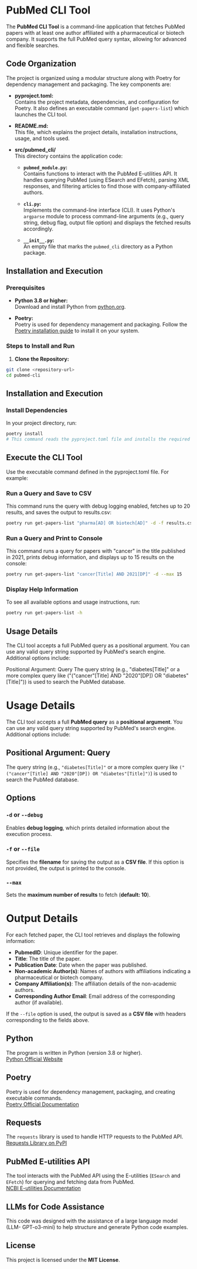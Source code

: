 # PubMed CLI Tool

The **PubMed CLI Tool** is a command-line application that fetches PubMed papers with at least one author affiliated with a pharmaceutical or biotech company. It supports the full PubMed query syntax, allowing for advanced and flexible searches.

## Code Organization

The project is organized using a modular structure along with Poetry for dependency management and packaging. The key components are:

- **pyproject.toml:**  
  Contains the project metadata, dependencies, and configuration for Poetry. It also defines an executable command (`get-papers-list`) which launches the CLI tool.

- **README.md:**  
  This file, which explains the project details, installation instructions, usage, and tools used.

- **src/pubmed_cli/**  
  This directory contains the application code:
  - **`pubmed_module.py`:**  
    Contains functions to interact with the PubMed E-utilities API. It handles querying PubMed (using ESearch and EFetch), parsing XML responses, and filtering articles to find those with company-affiliated authors.
  
  - **`cli.py`:**  
    Implements the command-line interface (CLI). It uses Python's `argparse` module to process command-line arguments (e.g., query string, debug flag, output file option) and displays the fetched results accordingly.

  - **`__init__.py`:**  
    An empty file that marks the `pubmed_cli` directory as a Python package.

## Installation and Execution

### Prerequisites

- **Python 3.8 or higher:**  
  Download and install Python from [python.org](https://www.python.org/).

- **Poetry:**  
  Poetry is used for dependency management and packaging. Follow the [Poetry installation guide](https://python-poetry.org/docs/#installation) to install it on your system.

### Steps to Install and Run

1. **Clone the Repository:**

```bash
git clone <repository-url>
cd pubmed-cli
```

## Installation and Execution

### Install Dependencies

In your project directory, run:

```bash
poetry install
# This command reads the pyproject.toml file and installs the required dependencies (e.g., requests).
```

## Execute the CLI Tool
Use the executable command defined in the pyproject.toml file. For example:

### Run a Query and Save to CSV
This command runs the query with debug logging enabled, fetches up to 20 results, and saves the output to results.csv:

```bash
poetry run get-papers-list "pharma[AD] OR biotech[AD]" -d -f results.csv --max 20
```

### Run a Query and Print to Console
This command runs a query for papers with "cancer" in the title published in 2021, prints debug information, and displays up to 15 results on the console:

```bash
poetry run get-papers-list "cancer[Title] AND 2021[DP]" -d --max 15
```

### Display Help Information
To see all available options and usage instructions, run:

```bash
poetry run get-papers-list -h
```
## Usage Details
The CLI tool accepts a full PubMed query as a positional argument. You can use any valid query string supported by PubMed's search engine. Additional options include:

Positional Argument: Query
The query string (e.g., "diabetes[Title]" or a more complex query like ("("cancer"[Title] AND "2020"[DP]) OR "diabetes"[Title]")) is used to search the PubMed database.

# Usage Details

The CLI tool accepts a full **PubMed query** as a **positional argument**. You can use any valid query string supported by PubMed's search engine. Additional options include:

## **Positional Argument: Query**
The query string (e.g., `"diabetes[Title]"` or a more complex query like `("("cancer"[Title] AND "2020"[DP]) OR "diabetes"[Title]")`) is used to search the PubMed database.

## **Options**
### `-d` or `--debug`
Enables **debug logging**, which prints detailed information about the execution process.

### `-f` or `--file`
Specifies the **filename** for saving the output as a **CSV file**. If this option is not provided, the output is printed to the console.

### `--max`
Sets the **maximum number of results** to fetch (**default: 10**).

# Output Details

For each fetched paper, the CLI tool retrieves and displays the following information:

- **PubmedID**: Unique identifier for the paper.  
- **Title**: The title of the paper.  
- **Publication Date**: Date when the paper was published.  
- **Non-academic Author(s)**: Names of authors with affiliations indicating a pharmaceutical or biotech company.  
- **Company Affiliation(s)**: The affiliation details of the non-academic authors.  
- **Corresponding Author Email**: Email address of the corresponding author (if available).  

If the `--file` option is used, the output is saved as a **CSV file** with headers corresponding to the fields above.

## Python
The program is written in Python (version 3.8 or higher).  
[Python Official Website](https://www.python.org/)

## Poetry
Poetry is used for dependency management, packaging, and creating executable commands.  
[Poetry Official Documentation](https://python-poetry.org/docs/)

## Requests
The `requests` library is used to handle HTTP requests to the PubMed API.  
[Requests Library on PyPI](https://pypi.org/project/requests/)

## PubMed E-utilities API
The tool interacts with the PubMed API using the E-utilities (`ESearch` and `EFetch`) for querying and fetching data from PubMed.  
[NCBI E-utilities Documentation](https://www.ncbi.nlm.nih.gov/books/NBK25500/)

## LLMs for Code Assistance
This code was designed with the assistance of a large language model (LLM- GPT-o3-mini) to help structure and generate Python code examples.

## License
This project is licensed under the **MIT License**.